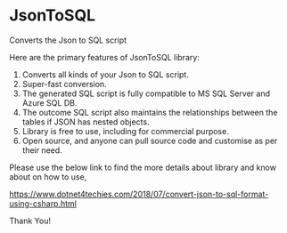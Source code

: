 # JsonToSQL
Converts the Json to SQL script

Here are the primary features of JsonToSQL library:

1. Converts all kinds of your Json to SQL script.
2. Super-fast conversion.
3. The generated SQL script is fully compatible to MS SQL Server and Azure SQL DB.
4. The outcome SQL script also maintains the relationships between the tables if JSON has nested objects.
5. Library is free to use, including for commercial purpose.
6. Open source, and anyone can pull source code and customise as per their need.

Please use the below link to find the more details about library and know about on how to use,

https://www.dotnet4techies.com/2018/07/convert-json-to-sql-format-using-csharp.html

Thank You!

